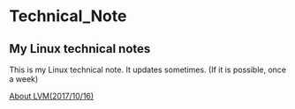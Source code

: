 # Technical_Note

## My Linux technical notes  
This is my Linux technical note. It updates sometimes. (If it is possible, once a week)

[About LVM(2017/10/16)](lvm.md)
